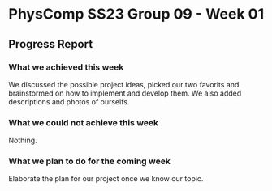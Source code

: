 # PhysComp SS23 Group 09 - Week 01

## Progress Report

### What we achieved this week

We discussed the possible project ideas, picked our two favorits and brainstormed on how to implement and develop them. We also added descriptions and photos of ourselfs.

### What we could not achieve this week

Nothing.

### What we plan to do for the coming week

Elaborate the plan for our project once we know our topic.

